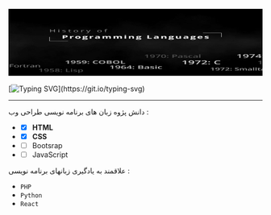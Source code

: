 
![](https://github.com/Mahmoud-Sj/Mahmoud-Sj/blob/src/baner.gif)

[![Typing SVG](https://readme-typing-svg.demolab.com?font=Fira+Code&pause=1000&random=false&width=435&lines=Welcome+to+my+profile!;Have+a+look+around!)](https://git.io/typing-svg)
  
  ---

 دانش پژوه زبان های برنامه نویسی طراحی وب :

- - [x] **HTML**
- - [x] **CSS**
- - [ ] Bootsrap        
- - [ ] JavaScript

 علاقمند به یادگیری زبانهای برنامه نویسی :
 - `PHP`
 - `Python`
 - `React`
